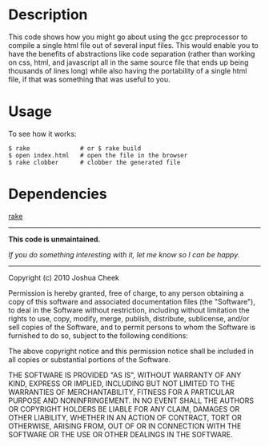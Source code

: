 Description
===========

This code shows how you might go about using the gcc preprocessor to compile a
single html file out of several input files. This would enable you to have the
benefits of abstractions like code separation (rather than working on css,
html, and javascript all in the same source file that ends up being thousands
of lines long) while also having the portability of a single html file, if that
was something that was useful to you.



Usage
=====

To see how it works:

    $ rake              # or $ rake build
    $ open index.html   # open the file in the browser
    $ rake clobber      # clobber the generated file



Dependencies
============

[rake](http://rubygems.org/gems/rake) 



---------------------------------------

**This code is unmaintained.** 

_If you do something interesting with it, let me know so I can be happy._

---------------------------------------

Copyright (c) 2010 Joshua Cheek

 Permission is hereby granted, free of charge, to any person obtaining a copy
 of this software and associated documentation files (the "Software"), to deal
 in the Software without restriction, including without limitation the rights
 to use, copy, modify, merge, publish, distribute, sublicense, and/or sell
 copies of the Software, and to permit persons to whom the Software is
 furnished to do so, subject to the following conditions:

 The above copyright notice and this permission notice shall be included in
 all copies or substantial portions of the Software.

 THE SOFTWARE IS PROVIDED "AS IS", WITHOUT WARRANTY OF ANY KIND, EXPRESS OR
 IMPLIED, INCLUDING BUT NOT LIMITED TO THE WARRANTIES OF MERCHANTABILITY,
 FITNESS FOR A PARTICULAR PURPOSE AND NONINFRINGEMENT. IN NO EVENT SHALL THE
 AUTHORS OR COPYRIGHT HOLDERS BE LIABLE FOR ANY CLAIM, DAMAGES OR OTHER
 LIABILITY, WHETHER IN AN ACTION OF CONTRACT, TORT OR OTHERWISE, ARISING FROM,
 OUT OF OR IN CONNECTION WITH THE SOFTWARE OR THE USE OR OTHER DEALINGS IN
 THE SOFTWARE.
